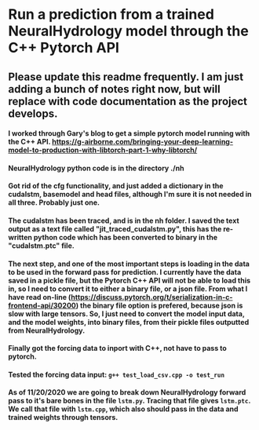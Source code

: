 # Run a prediction from a trained NeuralHydrology model through the C++ Pytorch API

## Please update this readme frequently. I am just adding a bunch of notes right now, but will replace with code documentation as the project develops.

#### I worked through Gary's blog to get a simple pytorch model running with the C++ API. https://g-airborne.com/bringing-your-deep-learning-model-to-production-with-libtorch-part-1-why-libtorch/

#### NeuralHydrology python code is in the directory ./nh

#### Got rid of the cfg functionality, and just added a dictionary in the cudalstm, basemodel and head files, although I'm sure it is not needed in all three. Probably just one.

#### The cudalstm has been traced, and is in the nh folder. I saved the text output as a text file called "jit_traced_cudalstm.py", this has the re-written python code which has been converted to binary in the "cudalstm.ptc" file.

#### The next step, and one of the most important steps is loading in the data to be used in the forward pass for prediction. I currently have the data saved in a pickle file, but the Pytorch C++ API will not be able to load this in, so I need to convert it to either a binary file, or a json file. From what I have read on-line (https://discuss.pytorch.org/t/serialization-in-c-frontend-api/30200) the binary file option is prefered, because json is slow with large tensors. So, I just need to convert the model input data, and the model weights, into binary files, from their pickle files outputted from NeuralHydrology.

#### Finally got the forcing data to inport with C++, not have to pass to pytorch.

#### Tested the forcing data input: `g++ test_load_csv.cpp -o test_run`

#### As of 11/20/2020 we are going to break down NeuralHydrology forward pass to it's bare bones in the file `lstm.py`. Tracing that file gives `lstm.ptc`. We call that file with `lstm.cpp`, which also should pass in the data and trained weights through tensors.
